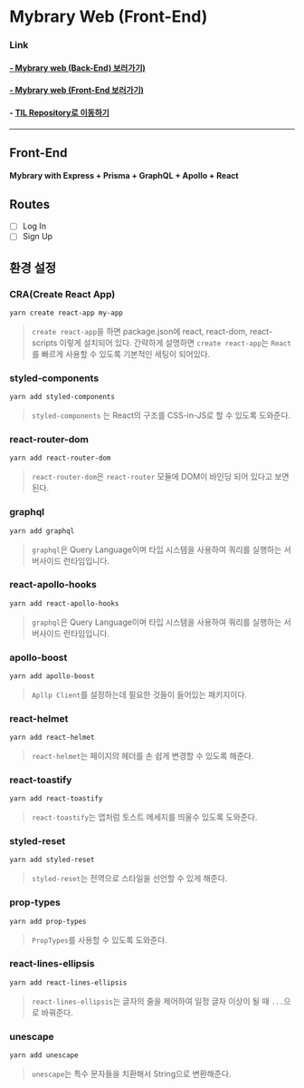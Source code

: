 # Mybrary Web (Front-End)

### Link

#### [- Mybrary web (Back-End) 보러가기)](https://github.com/engus93/mybraryWeb-backend/tree/master/Back-End)

#### [- Mybrary web (Front-End 보러가기)](https://github.com/engus93/mybraryWeb-frontend)

#### - [TIL Repository로 이동하기](https://github.com/engus93/TIL)

---

## Front-End

#### Mybrary with Express + Prisma + GraphQL + Apollo + React

## Routes

- [ ] Log In
- [ ] Sign Up

## 환경 설정

### CRA(Create React App)

```bash
yarn create react-app my-app
```

> `create react-app`을 하면 package.json에 react, react-dom, react-scripts 이렇게 설치되어 있다. 간략하게 설명하면 `create react-app`는 `React`를 빠르게 사용할 수 있도록 기본적인 세팅이 되어있다.

### styled-components

```bash
yarn add styled-components
```

> `styled-components` 는 React의 구조를 CSS-in-JS로 할 수 있도록 도와준다.

### react-router-dom

```bash
yarn add react-router-dom
```

> `react-router-dom`은 `react-router` 모듈에 DOM이 바인딩 되어 있다고 보면 된다.

### graphql

```bash
yarn add graphql
```

> `graphql`은 Query Language이며 타입 시스템을 사용하여 쿼리를 실행하는 서버사이드 런타임입니다.

### react-apollo-hooks

```bash
yarn add react-apollo-hooks
```

> `graphql`은 Query Language이며 타입 시스템을 사용하여 쿼리를 실행하는 서버사이드 런타임입니다.

### apollo-boost

```bash
yarn add apollo-boost
```

> `Apllp Client`를 설정하는데 필요한 것들이 들어있는 패키지이다.

### react-helmet

```bash
yarn add react-helmet
```

> `react-helmet`는 페이지의 헤더를 손 쉽게 변경할 수 있도록 해준다.

### react-toastify

```bash
yarn add react-toastify
```

> `react-toastify`는 앱처럼 토스트 메세지를 띄울수 있도록 도와준다.

### styled-reset

```bash
yarn add styled-reset
```

> `styled-reset`는 전역으로 스타일을 선언할 수 있게 해준다.

### prop-types

```bash
yarn add prop-types
```

> `PropTypes`를 사용할 수 있도록 도와준다.

### react-lines-ellipsis

```bash
yarn add react-lines-ellipsis
```

> `react-lines-ellipsis`는 글자의 줄을 제어하여 일정 글자 이상이 될 때 `...`으로 바꿔준다.

### unescape

```bash
yarn add unescape
```

> `unescape`는 특수 문자들을 치환해서 String으로 변환해준다.
